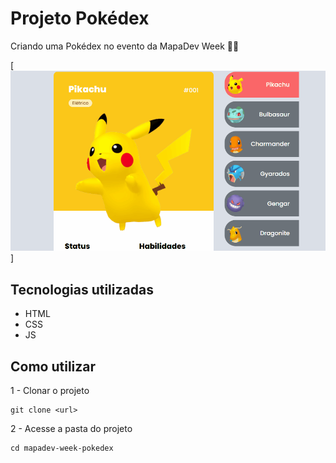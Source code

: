 # Projeto Pokédex
Criando uma Pokédex no evento da MapaDev Week 🐱‍🏍

[<img src="./AnimacaoPokedex.gif" alt="gif da página inicial do projeto pokedex">]

## Tecnologias utilizadas
- HTML
- CSS
- JS

## Como utilizar

1 - Clonar o projeto
```
git clone <url>
```

2 - Acesse a pasta do projeto
```
cd mapadev-week-pokedex
```